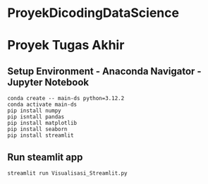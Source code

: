 # ProyekDicodingDataScience
# Proyek Tugas Akhir 

## Setup Environment - Anaconda Navigator - Jupyter Notebook
```
conda create -- main-ds python=3.12.2
conda activate main-ds
pip install numpy
pip isntall pandas
pip install matplotlib
pip install seaborn
pip install streamlit

```


## Run steamlit app
```
streamlit run Visualisasi_Streamlit.py
```
